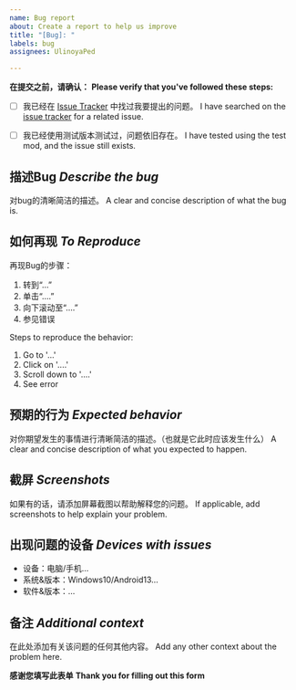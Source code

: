 ```yaml
---
name: Bug report
about: Create a report to help us improve
title: "[Bug]: "
labels: bug
assignees: UlinoyaPed

---
```


**在提交之前，请确认：**
**Please verify that you've followed these steps:**

- [ ] 我已经在 [Issue Tracker](../../issues) 中找过我要提出的问题。 I have searched on the [issue tracker](../../issues) for a related issue.

- [ ] 我已经使用测试版本测试过，问题依旧存在。 I have tested using the test mod, and the issue still exists.

## 描述Bug *Describe the bug*

对bug的清晰简洁的描述。
A clear and concise description of what the bug is.

## 如何再现 *To Reproduce*

再现Bug的步骤：
1. 转到“…” 
2. 单击“….” 
3. 向下滚动至“….” 
4. 参见错误

Steps to reproduce the behavior:
1. Go to '...'
2. Click on '....'
3. Scroll down to '....'
4. See error

## 预期的行为 *Expected behavior*

对你期望发生的事情进行清晰简洁的描述。（也就是它此时应该发生什么）
A clear and concise description of what you expected to happen.

## 截屏 *Screenshots*

如果有的话，请添加屏幕截图以帮助解释您的问题。
If applicable, add screenshots to help explain your problem.

## 出现问题的设备 *Devices with issues*

- 设备：电脑/手机…
- 系统&版本：Windows10/Android13…
- 软件&版本：…

## 备注 *Additional context*

在此处添加有关该问题的任何其他内容。
Add any other context about the problem here.

**感谢您填写此表单**
**Thank you for filling out this form**
